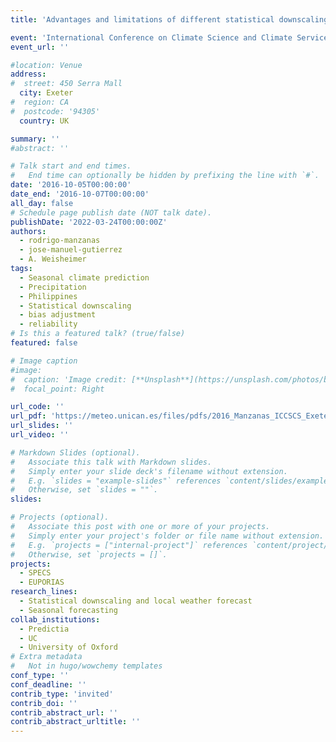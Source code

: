 ```yaml
---
title: 'Advantages and limitations of different statistical downscaling approaches for seasonal forecasting'

event: 'International Conference on Climate Science and Climate Services'
event_url: ''

#location: Venue
address:
#  street: 450 Serra Mall
  city: Exeter
#  region: CA
#  postcode: '94305'
  country: UK

summary: ''
#abstract: ''

# Talk start and end times.
#   End time can optionally be hidden by prefixing the line with `#`.
date: '2016-10-05T00:00:00'
date_end: '2016-10-07T00:00:00'
all_day: false
# Schedule page publish date (NOT talk date).
publishDate: '2022-03-24T00:00:00Z'
authors: 
  - rodrigo-manzanas
  - jose-manuel-gutierrez
  - A. Weisheimer
tags: 
  - Seasonal climate prediction
  - Precipitation
  - Philippines
  - Statistical downscaling
  - bias adjustment
  - reliability
# Is this a featured talk? (true/false)
featured: false

# Image caption
#image:
#  caption: 'Image credit: [**Unsplash**](https://unsplash.com/photos/bzdhc5b3Bxs)'
#  focal_point: Right

url_code: ''
url_pdf: 'https://meteo.unican.es/files/pdfs/2016_Manzanas_ICCSCS_Exeter.pdf'
url_slides: ''
url_video: ''

# Markdown Slides (optional).
#   Associate this talk with Markdown slides.
#   Simply enter your slide deck's filename without extension.
#   E.g. `slides = "example-slides"` references `content/slides/example-slides.md`.
#   Otherwise, set `slides = ""`.
slides:

# Projects (optional).
#   Associate this post with one or more of your projects.
#   Simply enter your project's folder or file name without extension.
#   E.g. `projects = ["internal-project"]` references `content/project/deep-learning/index.md`.
#   Otherwise, set `projects = []`.
projects: 
  - SPECS
  - EUPORIAS
research_lines: 
  - Statistical downscaling and local weather forecast
  - Seasonal forecasting
collab_institutions: 
  - Predictia
  - UC
  - University of Oxford
# Extra metadata
#   Not in hugo/wowchemy templates
conf_type: ''
conf_deadline: ''
contrib_type: 'invited'
contrib_doi: ''
contrib_abstract_url: ''
contrib_abstract_urltitle: ''
---
```



